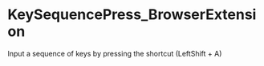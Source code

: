 # KeySequencePress_BrowserExtension
Input a sequence of keys by pressing the shortcut (LeftShift + A)
